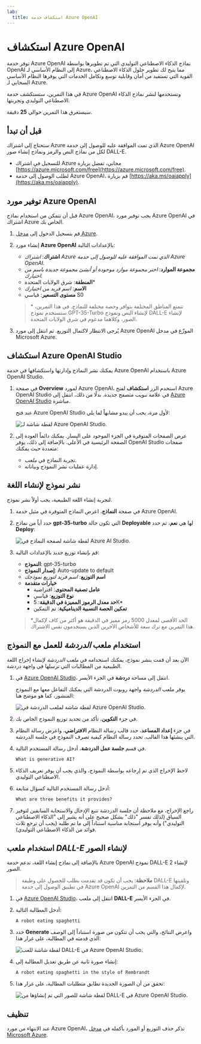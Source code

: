 ```yaml
---
lab:
  title: استكشاف خدمة Azure OpenAI
---
```


# استكشاف Azure OpenAI

توفر خدمة Azure OpenAI نماذج الذكاء الاصطناعي التوليدي التي تم تطويرها بواسطة OpenAI إلى النظام الأساسي لـ Azure، مما يتيح لك تطوير حلول الذكاء الاصطناعي القوية التي تستفيد من أمان وقابلية توسع وتكامل الخدمات التي يوفرها النظام الأساسي السحابي لـ Azure.

في هذا التمرين، ستستكشف خدمة Azure OpenAI وتستخدمها لنشر نماذج الذكاء الاصطناعي التوليدي وتجربتها.

سيستغرق هذا التمرين حوالي **25** دقيقة.

## قبل أن تبدأ

ستحتاج إلى اشتراك Azure الذي تمت الموافقة عليه للوصول إلى خدمة Azure OpenAI لكل من نماذج النص والرمز ونماذج إنشاء صور DALL-E.

- للتسجيل في اشتراك Azure مجاني، تفضل بزيارة [https://azure.microsoft.com/free](https://azure.microsoft.com/free).
- لطلب الوصول إلى خدمة Azure OpenAI، قم بزيارة [https://aka.ms/oaiapply](https://aka.ms/oaiapply).

## توفير مورد Azure OpenAI

قبل أن تتمكن من استخدام نماذج Azure OpenAI، يجب توفير مورد Azure OpenAI في اشتراك Azure الخاص بك.

1. قم بتسجيل الدخول إلى [مدخل Azure](https://portal.azure.com).
2. إنشاء مورد **Azure OpenAI** بالإعدادات التالية:
    - **اشتراك**: *اشتراك Azure الذي تمت الموافقة عليه للوصول إلى خدمة Azure OpenAI.*
    - **مجموعة الموارد**: *اختر مجموعة موارد موجودة أو أنشئ مجموعة جديدة باسم من اختيارك.*
    - **المنطقة**: شرق الولايات المتحدة\*
    - **الاسم**: *اسم فريد من اختيارك*
    - **مستوى التسعير**: قياسي S0

    > \* تتمتع المناطق المختلفة بتوافر وحصة مختلفة للنماذج. في هذا التمرين، ستستخدم نموذج GPT-35-Turbo لإنشاء النص ونموذج DALL-E لإنشاء الصور، وكلاهما مدعوم في شرق الولايات المتحدة.

3. يُرجى الانتظار لاكتمال التوزيع. ثم انتقل إلى مورد Azure OpenAI الموزّع في مدخل Microsoft Azure.

## استكشاف Azure OpenAI Studio

يمكنك نشر النماذج وإدارتها واستكشافها في خدمة Azure OpenAI باستخدام Azure OpenAI Studio.

1. في صفحة **Overview** لمورد Azure OpenAI، استخدم الزر **استكشاف** لفتح Azure OpenAI Studio في علامة تبويب متصفح جديدة. بدلًا من ذلك، انتقل إلى [Azure OpenAI Studio](https://oai.azure.com/) مباشرة.

    عند فتح Azure OpenAI Studio لأول مرة، يجب أن يبدو مشابهاً لما يلي:

    ![لقطة شاشة لـ Azure OpenAI Studio.](./media/generative-ai/ai-studio.png)

1. عرض الصفحات المتوفرة في الجزء الموجود على اليسار. يمكنك دائماً العودة إلى الصفحة الرئيسية في الأعلى. بالإضافة إلى ذلك، يوفر OpenAI Studio صفحات متعددة حيث يمكنك:
    - تجربة النماذج في *ملعب*.
    - إدارة عمليات نشر النموذج وبياناته.

## نشر نموذج لإنشاء اللغة

لتجربة إنشاء اللغة الطبيعية، يجب أولاً نشر نموذج.

1. في صفحة **النماذج**، اعرض النماذج المتوفرة في مثيل خدمة Azure OpenAI.
1. حدد أياً من نماذج **gpt-35-turbo** التي تكون حالة **Deployable** لها هي **نعم**، ثم حدد **Deploy**:

    ![لقطة شاشة لصفحة النماذج في Azure AI Studio.](./media/generative-ai/deploy-model.png)

1. قم بإنشاء توزيع جديد بالإعدادات التالية:
    - **النموذج**: gpt-35-turbo
    - **إصدار النموذج**: Auto-update to default
    - **اسم التوزيع**: *اسم فريد لتوزيع نموذجك*
    - **خيارات متقدمة**
        - **عامل تصفية المحتوى**: افتراضية
        - **نوع التوزيع**: قياسي
        - **حد معدل الرموز المميزة في الدقيقة**: 5K\*
        - **تمكين الحصة النسبية الديناميكية**: تم التمكين

    > \*الحد الأقصى لمعدل 5000 رمز مميز في الدقيقة هو أكثر من كاف لإكمال هذا التمرين مع ترك سعة للأشخاص الآخرين الذين يستخدمون نفس الاشتراك.

## استخدام ملعب *الدردشة* للعمل مع النموذج

الآن بعد أن قمت بنشر نموذج، يمكنك استخدامه في *ملعب الدردشة* لإنشاء إخراج اللغة الطبيعية من المطالبات التي ترسلها في واجهة دردشة.

1. في [Azure OpenAI Studio](https://oai.azure.com/)، انتقل إلى مساحة **دردشة** في الجزء الأيسر.

    يوفر ملعب *الدردشة* واجهة روبوت الدردشة التي يمكنك التفاعل معها مع النموذج المنشور، كما هو موضح هنا:

    ![لقطة شاشة لملعب الدردشة في Azure OpenAI Studio.](./media/generative-ai/chat-playground.png)

1. في جزء **التكوين**، تأكد من تحديد توزيع النموذج الخاص بك.
1. في جزء **إعداد المساعد**، حدد قالب رسالة النظام **الافتراضي**، واعرض رسالة النظام التي ينشئها هذا القالب. تحدد رسالة النظام كيفية تصرف النموذج في جلسة الدردشة.
1. في قسم **جلسة عمل الدردشة**، أدخل رسالة المستخدم التالية.

    ```
   What is generative AI?
    ```

1. لاحظ الإخراج الذي تم إرجاعه بواسطة النموذج، والذي يجب أن يوفر تعريف الذكاء الاصطناعي التوليدي.
1. أدخل رسالة المستخدم التالية كسؤال متابعة:

    ```
   What are three benefits it provides?
    ```

1. راجع الإخراج، مع ملاحظة أن جلسة الدردشة تتبع الإدخال والاستجابة السابقين لتوفير السياق (لذلك تفسر "ذلك" بشكل صحيح على أنه يشير إلى "الذكاء الاصطناعي التوليدي") وأنه يوفر استجابة مناسبة استناداً إلى ما تم طلبه (يجب أن ترجع ثلاث فوائد من الذكاء الاصطناعي التوليدي).

## استخدام ملعب *DALL-E* لإنشاء الصور

بالإضافة إلى نماذج إنشاء اللغة، تدعم خدمة Azure OpenAI نموذج DALL-E 2 لإنشاء الصور.

> **ملاحظة**: يجب أن تكون قد تقدمت بطلب للحصول على وظيفة DALL-E وتلقيتها في تطبيق الوصول إلى خدمة Azure OpenAI لإكمال هذا القسم من التمرين.

1. في [Azure OpenAI Studio](https://oai.azure.com/)، انتقل إلى ملعب **DALL-E** في الجزء الأيسر.
1. أدخل المطالبة التالية:

    ```
    A robot eating spaghetti
    ```

1. حدد **Generate** واعرض النتائج، والتي يجب أن تتكون من صورة استناداً إلى الوصف الذي قدمته في المطالبة، على غرار هذا:

    ![لقطة شاشة للعب DALL-E في Azure OpenAI Studio.](./media/generative-ai/dall-e-playground.png)

1. إنشاء صورة ثانية عن طريق تعديل المطالبة إلى:

    ```
    A robot eating spaghetti in the style of Rembrandt
    ```
1. تحقق من أن الصورة الجديدة تطابق متطلبات المطالبة، على غرار هذا:

    ![لقطة شاشة للصور التي تم إنشاؤها من DALL-E في Azure OpenAI Studio.](./media/generative-ai/dall-e-results.png)

## تنظيف

عند الانتهاء من مورد Azure OpenAI، تذكر حذف التوزيع أو المورد بأكمله في [مدخل Microsoft Azure](https://portal.azure.com/?azure-portal=true).
